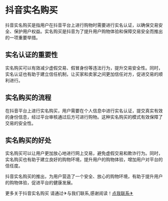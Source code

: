 # 抖音实名购买

抖音实名购买是指用户在抖音平台上进行购物时需要进行实名认证，以确保交易安全、保护用户权益。实名购买是抖音为了提升用户购物体验和保障交易安全而推出的一项重要举措。

## 实名认证的重要性

实名购买可以有效减少虚假交易、假冒身份等违法行为，提升交易安全性。同时，实名认证也有助于建立信任机制，让买家和卖家之间更加信任对方，促进交易的顺利进行。

## 实名购买的流程

在抖音平台上进行实名购买，用户需要在个人信息中进行实名认证，提交真实有效的身份信息，经过平台审核通过后方可进行购物。这种实名购买的模式有效保障了交易的安全性。

## 实名购买的好处

实名购买可以让用户更加放心地进行网上交易，避免虚假交易和欺诈行为。同时，实名购买也有助于建立良好的购物环境，提升用户的购物体验，增加用户对平台的信任度。

抖音实名购买的推出，为用户营造了一个安全、放心的购物环境，有助于提升用户的购物体验，促进平台的健康发展。

更多关于抖音实名购买 请通过✈与我们联系,感谢阅读！[点我联系✈](https://file.G208.com)